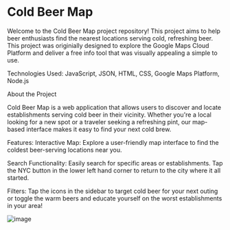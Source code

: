 # Cold Beer Map
Welcome to the Cold Beer Map project repository! This project aims to help beer enthusiasts find the nearest locations serving cold, refreshing beer. This project was originially designed to explore the Google Maps Cloud Platform and deliver a free info tool that was visually appealing a simple to use.

Technologies Used:
JavaScript, JSON, HTML, CSS, Google Maps Platform, Node.js 

About the Project

Cold Beer Map is a web application that allows users to discover and locate establishments serving cold beer in their vicinity. Whether you're a local looking for a new spot or a traveler seeking a refreshing pint, our map-based interface makes it easy to find your next cold brew. 

Features:
Interactive Map: Explore a user-friendly map interface to find the coldest beer-serving locations near you.

Search Functionality: Easily search for specific areas or establishments. Tap the NYC button in the lower left hand corner to return to the city where it all started. 

Filters: Tap the icons in the sidebar to target cold beer for your next outing or toggle the warm beers and educate yourself on the worst establishments in your area!

![image](https://github.com/user-attachments/assets/09c4e19d-0c14-4d74-b74a-338ce4786976)
